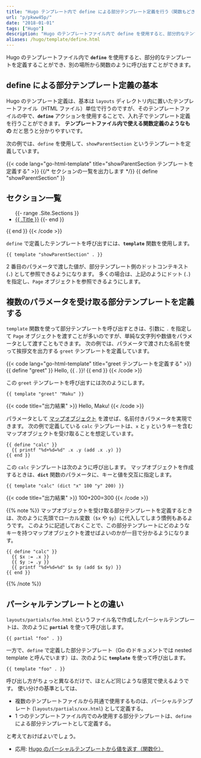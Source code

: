 ```yaml
---
title: "Hugo テンプレート内で define による部分テンプレート定義を行う（関数もどき）"
url: "p/pkww45p/"
date: "2018-01-01"
tags: ["Hugo"]
description: "Hugo のテンプレートファイル内で define を使用すると、部分的なテンプレートを定義することができ、別の場所から関数のように呼び出すことができます。"
aliases: /hugo/template/define.html
---
```


Hugo のテンプレートファイル内で __`define`__ を使用すると、部分的なテンプレートを定義することができ、別の場所から関数のように呼び出すことができます。

define による部分テンプレート定義の基本
----

Hugo のテンプレート定義は、基本は `layouts` ディレクトリ内に置いたテンプレートファイル（HTML ファイル）単位で行うのですが、そのテンプレートファイルの中で、__`define`__ アクションを使用することで、入れ子でテンプレート定義を行うことができます。
__テンプレートファイル内で使える関数定義のようなもの__ だと思うと分かりやすいです。

次の例では、`define` を使用して、`showParentSection` というテンプレートを定義しています。

{{< code lang="go-html-template" title="showParentSection テンプレートを定義する" >}}
{{/* セクションの一覧を出力します */}}
{{ define "showParentSection" }}
  <h2>セクション一覧</h2>
  <ul>
    {{- range .Site.Sections }}
      <li><a href="{{ .RelPermalink }}">{{ .Title }}</a>
    {{- end }}
  </ul>
{{ end }}
{{< /code >}}

`define` で定義したテンプレートを呼び出すには、__`template`__ 関数を使用します。

```go-html-template
{{ template "showParentSection" . }}
```

2 番目のパラメータで渡した値が、部分テンプレート側のドットコンテキスト (__`.`__) として参照できるようになります。
多くの場合は、上記のようにドット (`.`) を指定し、`Page` オブジェクトを参照できるようにします。


複数のパラメータを受け取る部分テンプレートを定義する
----

`template` 関数を使って部分テンプレートを呼び出すときは、引数に `.` を指定して `Page` オブジェクトを渡すことが多いのですが、単純な文字列や数値をパラメータとして渡すこともできます。
次の例では、パラメータで渡された名前を使って挨拶文を出力する `greet` テンプレートを定義しています。

{{< code lang="go-html-template" title="greet テンプレートを定義する" >}}
{{ define "greet" }}
  Hello, {{ . }}!
{{ end }}
{{< /code >}}

この `greet` テンプレートを呼び出すには次のようにします。

```go-html-template
{{ template "greet" "Maku" }}
```

{{< code title="出力結果" >}}
Hello, Maku!
{{< /code >}}

パラメータとして [マップオブジェクト](/p/yhqogz6/) を渡せば、名前付きパラメータを実現できます。
次の例で定義している `calc` テンプレートは、`x` と `y` というキーを含むマップオブジェクトを受け取ることを想定しています。

```go-html-template
{{ define "calc" }}
  {{ printf "%d+%d=%d" .x .y (add .x .y) }}
{{ end }}
```

この `calc` テンプレートは次のように呼び出します。
マップオブジェクトを作成するときは、__`dict`__ 関数のパラメータに、キーと値を交互に指定します。

```go-html-template
{{ template "calc" (dict "x" 100 "y" 200) }}
```

{{< code title="出力結果" >}}
100+200=300
{{< /code >}}

{{% note %}}
マップオブジェクトを受け取る部分テンプレートを定義するときは、次のように先頭でローカル変数（`$x` や `$y`）に代入してしまう慣例もあるようです。
このように記述しておくことで、この部分テンプレートにどのようなキーを持つマップオブジェクトを渡せばよいのかが一目で分かるようになります。

```go-html-template
{{ define "calc" }}
  {{ $x := .x }}
  {{ $y := .y }}
  {{ printf "%d+%d=%d" $x $y (add $x $y) }}
{{ end }}
```
{{% /note %}}


パーシャルテンプレートとの違い
----

`layouts/partials/foo.html` というファイル名で作成したパーシャルテンプレートは、次のように __`partial`__ を使って呼び出します。

```go-html-template
{{ partial "foo" . }}
```

一方で、`define` で定義した部分テンプレート（Go のドキュメントでは nested template と呼んでいます）は、次のように __`template`__ を使って呼び出します。

```go-html-template
{{ template "foo" . }}
```

呼び出し方がちょっと異なるだけで、ほとんど同じような感覚で使えるようです。
使い分けの基準としては、

- 複数のテンプレートファイルから共通で使用するものは、パーシャルテンプレート (`layouts/partials/xxx.html`) として定義する。
- 1 つのテンプレートファイル内でのみ使用する部分テンプレートは、`define` による部分テンプレートとして定義する。

と考えておけばよいでしょう。

- 応用: [Hugo のパーシャルテンプレートから値を返す（関数化）](/p/4anjern/)

